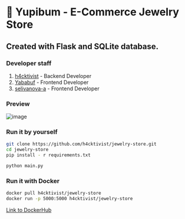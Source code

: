 # :gem: Yupibum - E-Commerce Jewelry Store

## Created with Flask and SQLite database.

### Developer staff
1. [h4cktivist](https://github.com/h4cktivist) - Backend Developer
2. [Yababuf](https://github.com/Yababuf) - Frontend Developer
3. [selivanova-a](https://github.com/selivanova-a) - Frontend Developer

### Preview

![image](https://user-images.githubusercontent.com/51692800/118803057-5424ea80-b8bc-11eb-8735-e61c1980a7b5.png)

### Run it by yourself

```sh
git clone https://github.com/h4cktivist/jewelry-store.git
cd jewelry-store
pip install - r requirements.txt

python main.py
```

### Run it with Docker
```sh
docker pull h4cktivist/jewelry-store
docker run -p 5000:5000 h4cktivist/jewelry-store
```
[Link to DockerHub](https://hub.docker.com/r/h4cktivist/jewelry-store)
